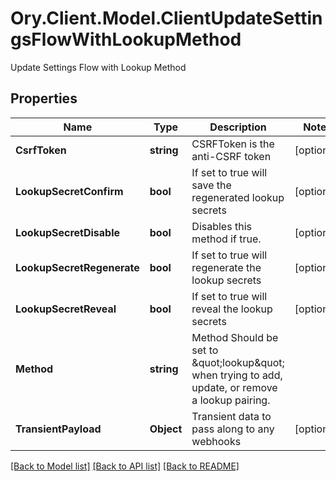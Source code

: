 # Ory.Client.Model.ClientUpdateSettingsFlowWithLookupMethod
Update Settings Flow with Lookup Method

## Properties

Name | Type | Description | Notes
------------ | ------------- | ------------- | -------------
**CsrfToken** | **string** | CSRFToken is the anti-CSRF token | [optional] 
**LookupSecretConfirm** | **bool** | If set to true will save the regenerated lookup secrets | [optional] 
**LookupSecretDisable** | **bool** | Disables this method if true. | [optional] 
**LookupSecretRegenerate** | **bool** | If set to true will regenerate the lookup secrets | [optional] 
**LookupSecretReveal** | **bool** | If set to true will reveal the lookup secrets | [optional] 
**Method** | **string** | Method  Should be set to \&quot;lookup\&quot; when trying to add, update, or remove a lookup pairing. | 
**TransientPayload** | **Object** | Transient data to pass along to any webhooks | [optional] 

[[Back to Model list]](../README.md#documentation-for-models) [[Back to API list]](../README.md#documentation-for-api-endpoints) [[Back to README]](../README.md)

